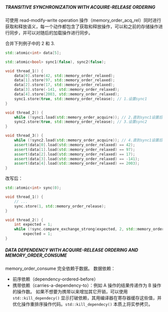 ##### TRANSITIVE SYNCHRONIZATION WITH ACQUIRE-RELEASE ORDERING
可使用 read-modify-write operation 操作（memory_order_acq_rel）同时进行获取和释放语义，每一个动作都包含了获取和释放操作，可以和之前的存储操作进行同步，并可以对随后的加载操作进行同步。

合并下列例子中的 2 和 3.

```c++
std::atomic<int> data[5];

std::atomic<bool> sync1(false), sync2(false);

void thread_1() {
    data[0].store(42, std::memory_order_relaxed);
    data[1].store(97, std::memory_order_relaxed);
    data[2].store(17, std::memory_order_relaxed);
    data[3].store(-141, std::memory_order_relaxed);
    data[4].store(2003, std::memory_order_relaxed);
    sync1.store(true, std::memory_order_release); // 1.设置sync1
}

void thread_2() {
    while (!sync1.load(std::memory_order_acquire)); // 2.直到sync1设置后，循环结 束
    sync2.store(true, std::memory_order_release); // 3.设置sync2 
}

void thread_3() {
    while (!sync2.load(std::memory_order_acquire)); // 4.直到sync1设置后，循环结束
    assert(data[0].load(std::memory_order_relaxed) == 42);
    assert(data[1].load(std::memory_order_relaxed) == 97);
    assert(data[2].load(std::memory_order_relaxed) == 17);
    assert(data[3].load(std::memory_order_relaxed) == -141);
    assert(data[4].load(std::memory_order_relaxed) == 2003);
}
```

改写后：
```c++
std::atomic<int> sync(0);

void thread_1() {
    // ...
    sync.store(1, std::memory_order_release);
}

void thread_2() {
    int expected = 1;
    while (!sync.compare_exchange_strong(expected, 2, std::memory_order_acq_rel))
        expected = 1;
}

```

##### DATA DEPENDENCY WITH ACQUIRE-RELEASE ORDERING AND MEMORY_ORDER_CONSUME
memory_order_consume 完全依赖于数据。
数据依赖：
* 前序依赖（dependency-ordered-before）
* 携带依赖（carries-a-dependency-to）：例如 A 操作的结果传递作为 B 操作的操作数。
如果不想要为携带以来增加其它开销，可以使用 `std::kill_dependecy()` 显示打破依赖，其用编译器在寄存器缓存这些值，并优化操作重排序操作代码。`std::kill_dependecy()` 本质上将实参拷贝。